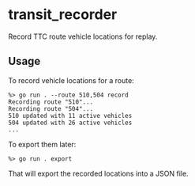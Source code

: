 # transit_recorder

Record TTC route vehicle locations for replay.

## Usage

To record vehicle locations for a route:

```
%> go run . --route 510,504 record
Recording route "510"...
Recording route "504"...
510 updated with 11 active vehicles
504 updated with 26 active vehicles
...
```

To export them later:

```
%> go run . export
```

That will export the recorded locations into a JSON file.

